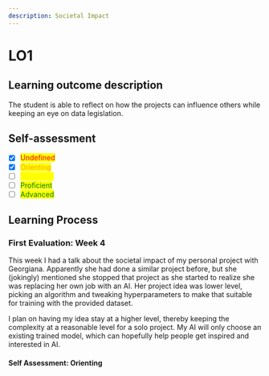 ```yaml
---
description: Societal Impact
---
```


# LO1

## Learning outcome description

The student is able to reflect on how the projects can influence others while keeping an eye on data legislation.

## Self-assessment

* [x] <mark style="color:red;">Undefined</mark>
* [x] <mark style="color:orange;">Orienting</mark>
* [ ] <mark style="color:yellow;">Beginning</mark>
* [ ] <mark style="color:green;">Proficient</mark>
* [ ] <mark style="color:green;">Advanced</mark>

## Learning Process

### First Evaluation: Week 4

This week I had a talk about the societal impact of my personal project with Georgiana. Apparently she had done a similar project before, but she (jokingly) mentioned she stopped that project as she started to realize she was replacing her own job with an AI. Her project idea was lower level, picking an algorithm and tweaking hyperparameters to make that suitable for training with the provided dataset.&#x20;

I plan on having my idea stay at a higher level, thereby keeping the complexity at a reasonable level for a solo project. My AI will only choose an existing trained model, which can hopefully help people get inspired and interested in AI.

#### Self Assessment: Orienting
